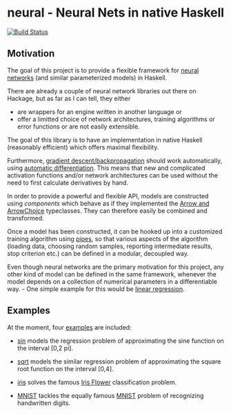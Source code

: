 # neural - Neural Nets in native Haskell

[![Build Status](https://travis-ci.org/brunjlar/neural.svg?branch=master)](https://travis-ci.org/brunjlar/neural)

## Motivation

The goal of this project is to provide a flexible framework for 
[neural networks](https://en.wikipedia.org/wiki/Artificial_neural_network) 
(and similar parameterized models) in Haskell.

There are already a couple of neural network libraries out there on Hackage, but as far as I can tell,
they either

- are wrappers for an engine written in another language or
- offer a limitted choice of network architectures, training algorithms or error functions
  or are not easily extensible.

The goal of this library is to have an implementation in native Haskell (reasonably efficient)
which offers maximal flexibility.

Furthermore, [gradient descent/backpropagation](https://en.wikipedia.org/wiki/Backpropagation) should work automatically, using
[automatic differentiation](https://hackage.haskell.org/package/ad-4.3.2/docs/Numeric-AD.html).
This means that new and complicated activation functions and/or network architectures can be used without the need
to first calculate derivatives by hand.

In order to provide a powerful and flexible API, models are constructed using *components* which behave as if they implemented the
[Arrow and ArrowChoice](https://hackage.haskell.org/package/base-4.9.0.0/docs/Control-Arrow.html) typeclasses. 
They can therefore easily be combined and transformed.

Once a model has been constructed, it can be hooked up into a customized training algorithm using [pipes](https://hackage.haskell.org/package/pipes),
so that various aspects of the algorithm (loading data, choosing random samples, reporting intermediate results, stop criterion etc.) can be defined in a modular,
decoupled way.

Even though neural networks are the primary motivation for this project, any other kind of model can be
defined in the same framework, whenever the model depends on a collection of numerical parameters in a differentiable
way. - One simple example for this would be [linear regression](https://en.wikipedia.org/wiki/Linear_regression).

## Examples

At the moment, four [examples](examples) are included:

- [sin](examples/sin) models the regression problem of approximating the sine function on the interval [0,2 pi].

- [sqrt](examples/sqrt) models the similar regression problem of approximating the square root function
on the interval [0,4].

- [iris](examples/iris) solves the famous [Iris Flower](https://en.wikipedia.org/wiki/Iris_flower_data_set) classification problem.

- [MNIST](examples/MNIST) tackles the equally famous [MNIST](https://en.wikipedia.org/wiki/MNIST_database) problem of recognizing handwritten digits.
